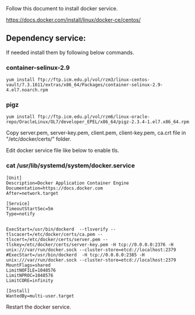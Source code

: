 Follow this document to install docker service.


https://docs.docker.com/install/linux/docker-ce/centos/

## Dependency service:

If needed install them by following below commands.

### container-selinux-2.9

```
yum install ftp://ftp.icm.edu.pl/vol/rzm3/linux-centos-vault/7.3.1611/extras/x86_64/Packages/container-selinux-2.9-4.el7.noarch.rpm
```

### pigz

```
yum install ftp://ftp.icm.edu.pl/vol/rzm6/linux-oracle-repo/OracleLinux/OL7/developer_EPEL/x86_64/pigz-2.3.4-1.el7.x86_64.rpm
```

Copy server.pem, server-key.pem, client.pem, client-key.pem, ca.crt file in "/etc/docker/certs/" folder.

Edit docker service file like below to enable tls.


### cat /usr/lib/systemd/system/docker.service

```console
[Unit]
Description=Docker Application Container Engine
Documentation=https://docs.docker.com
After=network.target

[Service]
TimeoutStartSec=5m
Type=notify


ExecStart=/usr/bin/dockerd  --tlsverify --tlscacert=/etc/docker/certs/ca.pem --tlscert=/etc/docker/certs/server.pem --tlskey=/etc/docker/certs/server-key.pem -H tcp://0.0.0.0:2376 -H unix:///var/run/docker.sock --cluster-store=etcd://localhost:2379
#ExecStart=/usr/bin/dockerd  -H tcp://0.0.0.0:2385 -H unix:///var/run/docker.sock --cluster-store=etcd://localhost:2379
MountFlags=shared
LimitNOFILE=1048576
LimitNPROC=1048576
LimitCORE=infinity

[Install]
WantedBy=multi-user.target
```

Restart the docker service.
